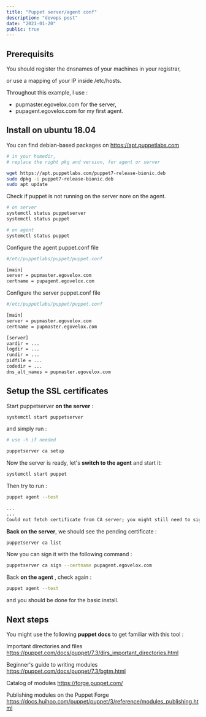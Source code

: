 ```yaml
---
title: "Puppet server/agent conf"
description: "devops post"
date: "2021-01-20"
public: true
---
```



## Prerequisits
You should register the dnsnames of your machines in your registrar, 

or use a mapping of your IP inside /etc/hosts.

Throughout this example, I use :
- pupmaster.egovelox.com for the server,
- pupagent.egovelox.com for my first agent.

## Install on ubuntu 18.04
You can find debian-based packages on https://apt.puppetlabs.com
```bash
# in your homedir, 
# replace the right pkg and version, for agent or server

wget https://apt.puppetlabs.com/puppet7-release-bionic.deb
sudo dpkg -i puppet7-release-bionic.deb
sudo apt update

```

Check if puppet is not running on the server nore on the agent.

```bash
# on server
systemctl status puppetserver
systemctl status puppet

# on agent
systemctl status puppet

```

Configure the agent puppet.conf file

```bash
#/etc/puppetlabs/puppet/puppet.conf

[main]
server = pupmaster.egovelox.com
certname = pupagent.egovelox.com

```
Configure the server puppet.conf file

```bash
#/etc/puppetlabs/puppet/puppet.conf

[main]
server = pupmaster.egovelox.com
certname = pupmaster.egovelox.com

[server]
vardir = ...
logdir = ...
rundir = ...
pidfile = ...
codedir = ...
dns_alt_names = pupmaster.egovelox.com

```
## Setup the SSL certificates

Start puppetserver **on the server** :
```bash
systemctl start puppetserver

```
and simply run : 
```bash
# use -h if needed

puppetserver ca setup

```
Now the server is ready, let's **switch to the agent** and start it:
```bash
systemctl start puppet

```
Then try to run :
```bash
puppet agent --test

...
...
Could not fetch certificate from CA server; you might still need to sign this agent certificate
```

**Back on the server**, we should see the pending certificate : 
```bash
puppetserver ca list

```
Now you can sign it with the following command : 
```bash
puppetserver ca sign --certname pupagent.egovelox.com

```
Back **on the agent** , check again : 
```bash
puppet agent --test

```
and you should be done for the basic install.

## Next steps
You might use the following **puppet docs** to get familiar with this tool : 

Important directories and files
https://puppet.com/docs/puppet/7.3/dirs_important_directories.html

Beginner's guide to writing modules
https://puppet.com/docs/puppet/7.3/bgtm.html

Catalog of modules 
https://forge.puppet.com/

Publishing modules on the Puppet Forge
https://docs.huihoo.com/puppet/puppet/3/reference/modules_publishing.html







